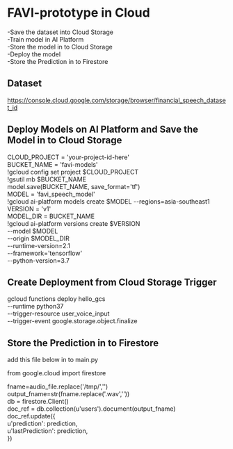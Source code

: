 # FAVI-prototype in Cloud

-Save the dataset into Cloud Storage   
-Train model in AI Platform  
-Store the model in to Cloud Storage  
-Deploy the model  
-Store the Prediction in to Firestore  

## Dataset 

https://console.cloud.google.com/storage/browser/financial_speech_dataset_id

## Deploy Models on AI Platform and Save the Model in to Cloud Storage
CLOUD_PROJECT = 'your-project-id-here'  
BUCKET_NAME = 'favi-models'  
!gcloud config set project $CLOUD_PROJECT  
!gsutil mb $BUCKET_NAME  
model.save(BUCKET_NAME, save_format='tf')  
MODEL = 'favi_speech_model'  
!gcloud ai-platform models create $MODEL --regions=asia-southeast1  
VERSION = 'v1'  
MODEL_DIR = BUCKET_NAME  
!gcloud ai-platform versions create $VERSION \
  --model $MODEL \
  --origin $MODEL_DIR \
  --runtime-version=2.1 \
  --framework='tensorflow' \
  --python-version=3.7

## Create Deployment from Cloud Storage Trigger

gcloud functions deploy hello_gcs \
--runtime python37 \
--trigger-resource user_voice_input \
--trigger-event google.storage.object.finalize

## Store the Prediction in to Firestore

add this file below in to main.py  
  
  
from google.cloud import firestore

fname=audio_file.replace('/tmp/','')  
    output_fname=str(fname.replace('.wav',''))  
    db = firestore.Client()  
    doc_ref = db.collection(u'users').document(output_fname)  
    doc_ref.update({  
    u'prediction': prediction,  
    u'lastPrediction': prediction,  
    })  

